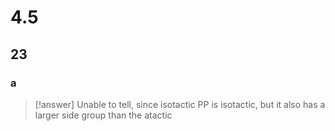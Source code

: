 # 4.5

## 23

### a

> [!answer]
> Unable to tell, since isotactic PP is isotactic, but it also has a larger side group than the atactic 